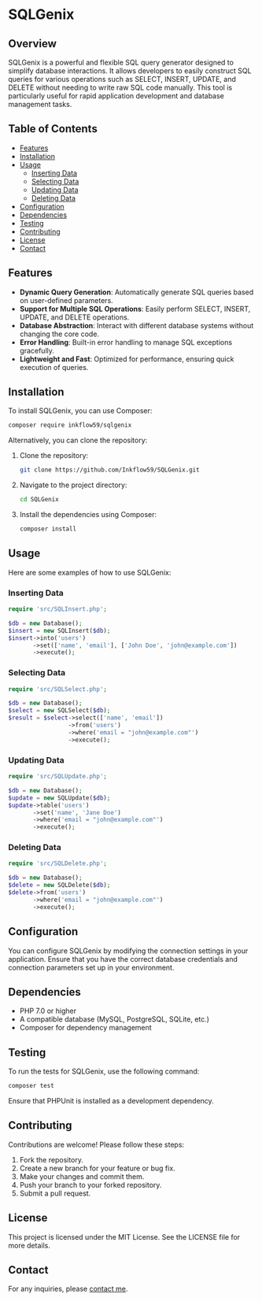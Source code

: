 # SQLGenix

## Overview
SQLGenix is a powerful and flexible SQL query generator designed to simplify database interactions. It allows developers to easily construct SQL queries for various operations such as SELECT, INSERT, UPDATE, and DELETE without needing to write raw SQL code manually. This tool is particularly useful for rapid application development and database management tasks.

## Table of Contents
- [Features](#features)
- [Installation](#installation)
- [Usage](#usage)
  - [Inserting Data](#inserting-data)
  - [Selecting Data](#selecting-data)
  - [Updating Data](#updating-data)
  - [Deleting Data](#deleting-data)
- [Configuration](#configuration)
- [Dependencies](#dependencies)
- [Testing](#testing)
- [Contributing](#contributing)
- [License](#license)
- [Contact](#contact)

## Features
- **Dynamic Query Generation**: Automatically generate SQL queries based on user-defined parameters.
- **Support for Multiple SQL Operations**: Easily perform SELECT, INSERT, UPDATE, and DELETE operations.
- **Database Abstraction**: Interact with different database systems without changing the core code.
- **Error Handling**: Built-in error handling to manage SQL exceptions gracefully.
- **Lightweight and Fast**: Optimized for performance, ensuring quick execution of queries.

## Installation
To install SQLGenix, you can use Composer:

```bash
composer require inkflow59/sqlgenix
```

Alternatively, you can clone the repository:
1. Clone the repository:
   ```bash
   git clone https://github.com/Inkflow59/SQLGenix.git
   ```
2. Navigate to the project directory:
   ```bash
   cd SQLGenix
   ```
3. Install the dependencies using Composer:
   ```bash
   composer install
   ```

## Usage
Here are some examples of how to use SQLGenix:

### Inserting Data
```php
require 'src/SQLInsert.php';

$db = new Database();
$insert = new SQLInsert($db);
$insert->into('users')
       ->set(['name', 'email'], ['John Doe', 'john@example.com'])
       ->execute();
```

### Selecting Data
```php
require 'src/SQLSelect.php';

$db = new Database();
$select = new SQLSelect($db);
$result = $select->select(['name', 'email'])
                 ->from('users')
                 ->where('email = "john@example.com"')
                 ->execute();
```

### Updating Data
```php
require 'src/SQLUpdate.php';

$db = new Database();
$update = new SQLUpdate($db);
$update->table('users')
       ->set('name', 'Jane Doe')
       ->where('email = "john@example.com"')
       ->execute();
```

### Deleting Data
```php
require 'src/SQLDelete.php';

$db = new Database();
$delete = new SQLDelete($db);
$delete->from('users')
       ->where('email = "john@example.com"')
       ->execute();
```

## Configuration
You can configure SQLGenix by modifying the connection settings in your application. Ensure that you have the correct database credentials and connection parameters set up in your environment.

## Dependencies
- PHP 7.0 or higher
- A compatible database (MySQL, PostgreSQL, SQLite, etc.)
- Composer for dependency management

## Testing
To run the tests for SQLGenix, use the following command:
```bash
composer test
```
Ensure that PHPUnit is installed as a development dependency.

## Contributing
Contributions are welcome! Please follow these steps:
1. Fork the repository.
2. Create a new branch for your feature or bug fix.
3. Make your changes and commit them.
4. Push your branch to your forked repository.
5. Submit a pull request.

## License
This project is licensed under the MIT License. See the LICENSE file for more details.

## Contact
For any inquiries, please [contact me](mailto:tomcucherosset@hotmail.fr).
